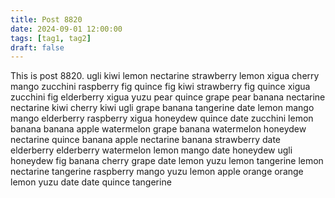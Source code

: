 ```yaml
---
title: Post 8820
date: 2024-09-01 12:00:00
tags: [tag1, tag2]
draft: false
---
```

This is post 8820.
ugli
kiwi
lemon
nectarine
strawberry
lemon
xigua
cherry
mango
zucchini
raspberry
fig
quince
fig
kiwi
strawberry
fig
quince
xigua
zucchini
fig
elderberry
xigua
yuzu
pear
quince
grape
pear
banana
nectarine
nectarine
kiwi
cherry
kiwi
ugli
grape
banana
tangerine
date
lemon
mango
mango
elderberry
raspberry
xigua
honeydew
quince
date
zucchini
lemon
banana
banana
apple
watermelon
grape
banana
watermelon
honeydew
nectarine
quince
banana
apple
nectarine
banana
strawberry
date
elderberry
elderberry
watermelon
lemon
mango
date
honeydew
ugli
honeydew
fig
banana
cherry
grape
date
lemon
yuzu
lemon
tangerine
lemon
nectarine
tangerine
raspberry
mango
yuzu
lemon
apple
orange
orange
lemon
yuzu
date
date
quince
tangerine
